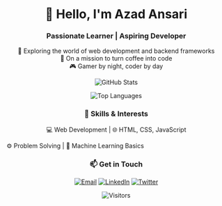 <!-- Your Name and Intro -->
<h1 align="center">👋 Hello, I'm Azad Ansari</h1>
<h3 align="center">Passionate Learner | Aspiring Developer</h3>

<!-- Your Bio -->
<p align="center">
  🌱 Exploring the world of web development and backend frameworks<br>
  🚀 On a mission to turn coffee into code<br>
  🎮 Gamer by night, coder by day
</p>

<!-- GitHub Stats and Languages -->
<p align="center">
  <img src="https://github-readme-stats.vercel.app/api?username=AzadAnsari15&show_icons=true&theme=radical" alt="GitHub Stats">
</p>
<p align="center">
  <img src="https://github-readme-stats.vercel.app/api/top-langs/?username=AzadAnsari15&layout=compact&theme=radical" alt="Top Languages">
</p>

<!-- Your Interests and Skills -->
<h3 align="center">🚀 Skills & Interests</h3>
<p align="center">
  💻 Web Development | 🌐 HTML, CSS, JavaScript<br>

  ⚙️ Problem Solving | 🧠 Machine Learning Basics<br>
</p>

<!-- Contact Information -->
<h3 align="center">📫 Get in Touch</h3>
<p align="center">
  <a href="mailto:your.email@example.com"><img src="https://img.shields.io/badge/Email-D14836?style=flat-square&logo=gmail&logoColor=white" alt="Email"></a>
  <a href="https://www.linkedin.com/in/azadansari"><img src="https://img.shields.io/badge/LinkedIn-0077B5?style=flat-square&logo=linkedin&logoColor=white" alt="LinkedIn"></a>
  <a href="https://twitter.com/yourusername"><img src="https://img.shields.io/badge/Twitter-1DA1F2?style=flat-square&logo=twitter&logoColor=white" alt="Twitter"></a>
</p>

<!-- Footer -->
<p align="center">
  <img src="https://visitor-badge.laobi.icu/badge?page_id=AzadAnsari15.AzadAnsari15" alt="Visitors">
</p>
